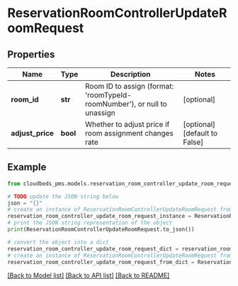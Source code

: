 # ReservationRoomControllerUpdateRoomRequest


## Properties

Name | Type | Description | Notes
------------ | ------------- | ------------- | -------------
**room_id** | **str** | Room ID to assign (format: &#39;roomTypeId-roomNumber&#39;), or null to unassign | [optional] 
**adjust_price** | **bool** | Whether to adjust price if room assignment changes rate | [optional] [default to False]

## Example

```python
from cloudbeds_pms.models.reservation_room_controller_update_room_request import ReservationRoomControllerUpdateRoomRequest

# TODO update the JSON string below
json = "{}"
# create an instance of ReservationRoomControllerUpdateRoomRequest from a JSON string
reservation_room_controller_update_room_request_instance = ReservationRoomControllerUpdateRoomRequest.from_json(json)
# print the JSON string representation of the object
print(ReservationRoomControllerUpdateRoomRequest.to_json())

# convert the object into a dict
reservation_room_controller_update_room_request_dict = reservation_room_controller_update_room_request_instance.to_dict()
# create an instance of ReservationRoomControllerUpdateRoomRequest from a dict
reservation_room_controller_update_room_request_from_dict = ReservationRoomControllerUpdateRoomRequest.from_dict(reservation_room_controller_update_room_request_dict)
```
[[Back to Model list]](../README.md#documentation-for-models) [[Back to API list]](../README.md#documentation-for-api-endpoints) [[Back to README]](../README.md)


